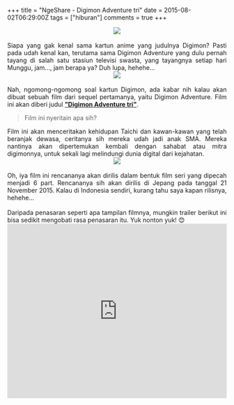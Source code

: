 +++
title = "NgeShare - Digimon Adventure tri"
date = 2015-08-02T06:29:00Z
tags = ["hiburan"]
comments = true
+++

<center><img border="0" data-original-height="1200" data-original-width="1600" src="https://1.bp.blogspot.com/--GBSfrHrG4o/XbVNTllK7VI/AAAAAAAAUyE/ru8nbvBezc0sy77nbvXIDq4SMbrXWkRyQCLcBGAsYHQ/s1600/digimon.png" /></center><br />
<div style="text-align: justify;">Siapa yang gak kenal sama kartun anime yang judulnya Digimon? Pasti pada udah kenal kan, terutama sama Digimon Adventure yang dulu pernah tayang di salah satu stasiun televisi swasta, yang tayangnya setiap hari Munggu, jam..., jam berapa ya? Duh lupa, hehehe...<br />
<center><img border="0" src="https://1.bp.blogspot.com/-lK9Ff23uXAI/Vb1V1jkOitI/AAAAAAAAGVs/NBEkAivlgew/s1600/1.png" /></center><br />
Nah, ngomong-ngomong soal kartun Digimon, ada kabar nih kalau akan dibuat sebuah film dari sequel pertamanya, yaitu Digimon Adventure. Film ini akan diberi judul <a href="http://digimon.wikia.com/wiki/Digimon_Adventure_tri." target="_blank"><b>"Digimon Adventure tri"</b></a>.<br />
<blockquote class="tr_bq">Film ini nyeritain apa sih?</blockquote><div style="text-align: justify;">Film ini akan menceritakan kehidupan Taichi dan kawan-kawan yang telah beranjak dewasa, ceritanya sih mereka udah jadi anak SMA. Mereka nantinya akan dipertemukan kembali dengan sahabat atau mitra digimonnya, untuk sekali lagi melindungi dunia digital dari kejahatan.<br />
<center><img border="0" src="https://3.bp.blogspot.com/-EHt-GP2MFBk/Vb1WPlYn4_I/AAAAAAAAGV0/HxPFmkdbCL0/s1600/2.png" /></center><br />
Oh, iya film ini rencananya akan dirilis dalam bentuk film seri yang dipecah menjadi 6 part. Rencananya sih akan dirilis di Jepang pada tanggal 21 November 2015. Kalau di Indonesia sendiri, kurang tahu saya kapan rilisnya, hehehe...<br /><br />
Daripada penasaran seperti apa tampilan filmnya, mungkin trailer berikut ini bisa sedikit mengobati rasa penasaran itu. Yuk nonton yuk! 😊<br />
<iframe allow="accelerometer; autoplay; encrypted-media; gyroscope; picture-in-picture" allowfullscreen="" frameborder="0" height="400" src="https://www.youtube.com/embed/zko-42g3oos" width="100%"></iframe></div>
